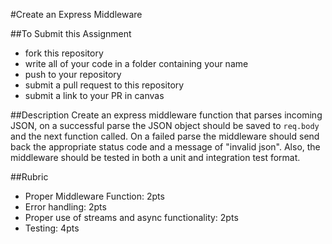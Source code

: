 #Create an Express Middleware

##To Submit this Assignment
  * fork this repository
  * write all of your code in a folder containing your name
  * push to your repository
  * submit a pull request to this repository
  * submit a link to your PR in canvas

##Description
Create an express middleware function that parses incoming JSON,
on a successful parse the JSON object should be saved to `req.body`
and the next function called. On a failed parse the middleware should
send back the appropriate status code and a message of "invalid json".
Also, the middleware should be tested in both a unit and integration test
format.

##Rubric
  * Proper Middleware Function: 2pts
  * Error handling: 2pts
  * Proper use of streams and async functionality: 2pts
  * Testing: 4pts
